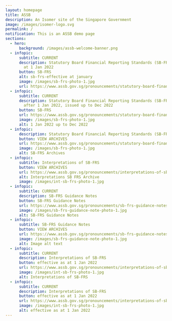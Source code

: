 ```yaml
---
layout: homepage
title: ASSB
description: An Isomer site of the Singapore Government
image: /images/isomer-logo.svg
permalink: /
notification: This is an ASSB demo page
sections:
  - hero:
      background: /images/assb-welcome-banner.png
  - infopic:
      subtitle: CURRENT
      description: Statutory Board Financial Reporting Standards (SB-FRS) effective as
        at 1 Jan 2022
      button: SB-FRS
      alt: sb-frs-effective at january
      image: /images/sb-frs-photo-1.jpg
      url: https://www.assb.gov.sg/pronouncements/statutory-board-financial-reporting-standards-(sb-frs)/current/sb-frs-(effective-as-at-1-january-2022)
  - infopic:
      subtitle: CURRENT
      description: Statutory Board Financial Reporting Standards (SB-FRS) effective
        after 1 Jan 2022, issued up to Dec 2022
      button: SB-FRS
      url: https://www.assb.gov.sg/pronouncements/statutory-board-financial-reporting-standards-(sb-frs)/current/sb-frs-(effective-after-1-january-2022-issued-up-to-december-2022)
      image: /images/sb-frs-photo-1.jpg
      alt: 1 Jan 2022 up to Dec 2022
  - infopic:
      description: Statutory Board Financial Reporting Standards (SB-FRS)
      button: VIEW ARCHIVES
      url: https://www.assb.gov.sg/pronouncements/statutory-board-financial-reporting-standards-(sb-frs)/archives
      image: /images/sb-frs-photo-1.jpg
      alt: SB-FRS Archives
  - infopic:
      subtitle: Interpretations of SB-FRS
      button: VIEW ARCHIVES
      url: https://www.assb.gov.sg/pronouncements/interpretations-of-sb-frs/archives
      alt: Interpretations SB FRS Archive
      image: /images/int-sb-frs-photo-1.jpg
  - infopic:
      subtitle: CURRENT
      description: SB-FRS Guidance Notes
      button: SB-FRS Guidance Notes
      url: https://www.assb.gov.sg/pronouncements/sb-frs-guidance-notes/current
      image: /images/sb-frs-guidance-note-photo-1.jpg
      alt: SB-FRS Guidance Notes
  - infopic:
      subtitle: SB-FRS Guidance Notes
      button: VIEW ARCHIVES
      url: https://www.assb.gov.sg/pronouncements/sb-frs-guidance-notes/archives
      image: /images/sb-frs-guidance-note-photo-1.jpg
      alt: Image alt text
  - infopic:
      subtitle: CURRENT
      description: Interpretations of SB-FRS
      button: effective as at 1 Jan 2022
      url: https://www.assb.gov.sg/pronouncements/interpretations-of-sb-frs/current/int-sb-frs-(effective-as-at-1-january-2022)
      image: /images/int-sb-frs-photo-1.jpg
      alt: Interpretations of SB-FRS
  - infopic:
      subtitle: CURRENT
      description: Interpretations of SB-FRS
      button: effective as at 1 Jan 2022
      url: https://www.assb.gov.sg/pronouncements/interpretations-of-sb-frs/current/int-sb-frs-(effective-as-at-1-january-2022)
      image: /images/int-sb-frs-photo-1.jpg
      alt: effective as at 1 Jan 2022
---
```

